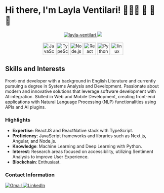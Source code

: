 # Hi there, I'm Layla Ventilari! 👩🏻‍💻 🧠 💬 💅 



<div align="center">
  <a href="https://github.com/layla-ventilari">
    <img src="https://github-readme-stats.vercel.app/api?username=layla-ventilari&show_icons=true&theme=aura" alt="layla-ventilari" />
  </a>
  <a href="https://github.com/layla-ventilari">
    <img src="https://github-readme-stats.vercel.app/api/top-langs/?username=layla-ventilari&layout=compact&langs_count=7&theme=aura" />
  </a>
  <br />
  <br />
  <img alt="JavaScript" width="40px" src="https://raw.githubusercontent.com/jakeliny/jakeliny/master/images/javascript.png" />
  <img alt="TypeScript" width="40px" src="https://raw.githubusercontent.com/jakeliny/jakeliny/master/images/typescript.png" />
  <img alt="Node.js" width="40px" src="https://raw.githubusercontent.com/jakeliny/jakeliny/master/images/nodejs.png" />
  <img alt="React" width="40px" src="https://raw.githubusercontent.com/jakeliny/jakeliny/master/images/react.png" />
  <img alt="Python" width="40px" src="https://raw.githubusercontent.com/jakeliny/jakeliny/master/images/python.png" />
  <img alt="linux" width="40px" src="https://raw.githubusercontent.com/jakeliny/jakeliny/master/images/linux.png" />
</div>



## Skills and Interests

Front-end developer with a background in English Literature and currently pursuing a degree in Systems Analysis and Development. Passionate about modern and innovative solutions that leverage software development with AI integration. Skilled in Web and Mobile Development, creating front-end applications with Natural Language Processing (NLP) functionalities using APIs and AI plugins. 

### Highlights

- **Expertise**: ReactJS and ReactNative stack with TypeScript.
- **Proficiency**: JavaScript frameworks and libraries such as Next.js, Angular, and Node.js.
- **Knowledge**: Machine Learning and Deep Learning with Python.
- **Interest**: Research areas focused on accessibility, utilizing Sentiment Analysis to improve User Experience.
- **Blockchain**: Enthusiast.

### Contact Information 

<a href="mailto:ventilarilayla@gmail.com"><img src="https://img.shields.io/badge/Gmail-D14836?style=for-the-badge&logo=gmail&logoColor=white" alt="Gmail">
 <a href="https://www.linkedin.com/in/layla-ventilari-135574145/" target="_blank"><img src="https://img.shields.io/badge/LinkedIn-0077B5?style=for-the-badge&logo=linkedin&logoColor=white" alt="LinkedIn"></a>
</a>




                                                                                                                                                                

